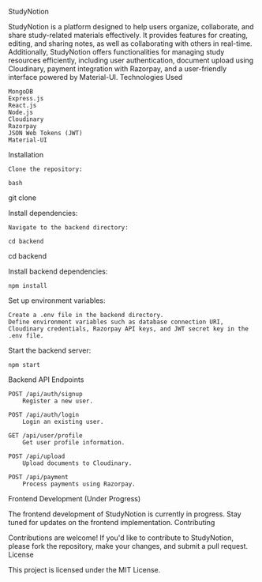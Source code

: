 StudyNotion

StudyNotion is a platform designed to help users organize, collaborate, and share study-related materials effectively. It provides features for creating, editing, and sharing notes, as well as collaborating with others in real-time. Additionally, StudyNotion offers functionalities for managing study resources efficiently, including user authentication, document upload using Cloudinary, payment integration with Razorpay, and a user-friendly interface powered by Material-UI.
Technologies Used

    MongoDB
    Express.js
    React.js
    Node.js
    Cloudinary
    Razorpay
    JSON Web Tokens (JWT)
    Material-UI

Installation

    Clone the repository:

    bash

git clone <repository-url>

Install dependencies:

    Navigate to the backend directory:

    cd backend

cd backend

Install backend dependencies:

    npm install

Set up environment variables:

    Create a .env file in the backend directory.
    Define environment variables such as database connection URI, Cloudinary credentials, Razorpay API keys, and JWT secret key in the .env file.

Start the backend server:

    npm start

Backend API Endpoints

    POST /api/auth/signup
        Register a new user.

    POST /api/auth/login
        Login an existing user.

    GET /api/user/profile
        Get user profile information.

    POST /api/upload
        Upload documents to Cloudinary.

    POST /api/payment
        Process payments using Razorpay.

Frontend Development (Under Progress)

The frontend development of StudyNotion is currently in progress. Stay tuned for updates on the frontend implementation.
Contributing

Contributions are welcome! If you'd like to contribute to StudyNotion, please fork the repository, make your changes, and submit a pull request.
License

This project is licensed under the MIT License.
